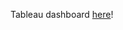 

Tableau dashboard [here](https://public.tableau.com/views/OECDAlcoholConsumption-MakeoverMonday/OECDAlcoholConsumption?:language=en-US&:display_count=n&:origin=viz_share_link)!
